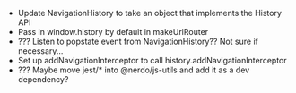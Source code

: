 * Update NavigationHistory to take an object that implements the History API
* Pass in window.history by default in makeUrlRouter
* ??? Listen to popstate event from NavigationHistory?? Not sure if necessary...
* Set up addNavigationInterceptor to call history.addNavigationInterceptor
* ??? Maybe move jest/* into @nerdo/js-utils and add it as a dev dependency?

